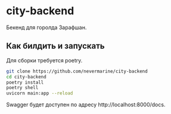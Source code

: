 # city-backend
Бекенд для горолда Зарафшан.

## Как билдить и запускать
Для сборки требуется poetry.
```bash
git clone https://github.com/nevermarine/city-backend
cd city-backend
poetry install
poetry shell
uvicorn main:app --reload
```
Swagger будет доступен по адресу http://localhost:8000/docs.
